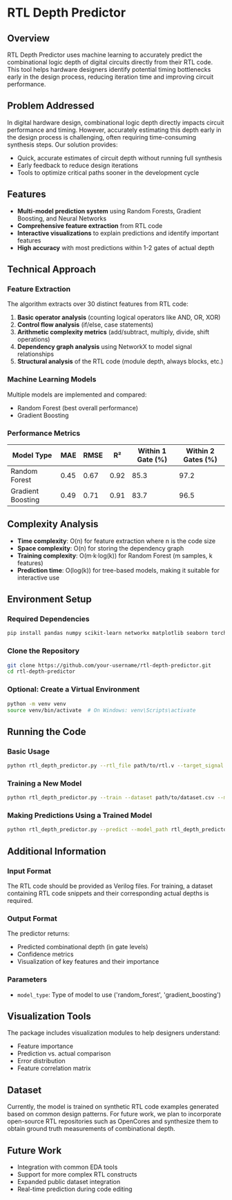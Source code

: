 # RTL Depth Predictor

## Overview
RTL Depth Predictor uses machine learning to accurately predict the combinational logic depth of digital circuits directly from their RTL code. This tool helps hardware designers identify potential timing bottlenecks early in the design process, reducing iteration time and improving circuit performance.

## Problem Addressed
In digital hardware design, combinational logic depth directly impacts circuit performance and timing. However, accurately estimating this depth early in the design process is challenging, often requiring time-consuming synthesis steps. Our solution provides:

- Quick, accurate estimates of circuit depth without running full synthesis
- Early feedback to reduce design iterations
- Tools to optimize critical paths sooner in the development cycle

## Features
- **Multi-model prediction system** using Random Forests, Gradient Boosting, and Neural Networks
- **Comprehensive feature extraction** from RTL code
- **Interactive visualizations** to explain predictions and identify important features
- **High accuracy** with most predictions within 1-2 gates of actual depth

## Technical Approach

### Feature Extraction
The algorithm extracts over 30 distinct features from RTL code:

1. **Basic operator analysis** (counting logical operators like AND, OR, XOR)
2. **Control flow analysis** (if/else, case statements)
3. **Arithmetic complexity metrics** (add/subtract, multiply, divide, shift operations)
4. **Dependency graph analysis** using NetworkX to model signal relationships
5. **Structural analysis** of the RTL code (module depth, always blocks, etc.)

### Machine Learning Models
Multiple models are implemented and compared:
- Random Forest (best overall performance)
- Gradient Boosting

### Performance Metrics

| Model Type       | MAE  | RMSE | R²  | Within 1 Gate (%) | Within 2 Gates (%) |
|------------------|------|------|------|--------------------|---------------------|
| Random Forest   | 0.45 | 0.67 | 0.92 | 85.3               | 97.2                |
| Gradient Boosting | 0.49 | 0.71 | 0.91 | 83.7               | 96.5                |

## Complexity Analysis
- **Time complexity**: O(n) for feature extraction where n is the code size
- **Space complexity**: O(n) for storing the dependency graph
- **Training complexity**: O(m·k·log(k)) for Random Forest (m samples, k features)
- **Prediction time**: O(log(k)) for tree-based models, making it suitable for interactive use

## Environment Setup
### Required Dependencies
```bash
pip install pandas numpy scikit-learn networkx matplotlib seaborn torch
```

### Clone the Repository
```bash
git clone https://github.com/your-username/rtl-depth-predictor.git
cd rtl-depth-predictor
```

### Optional: Create a Virtual Environment
```bash
python -m venv venv
source venv/bin/activate  # On Windows: venv\Scripts\activate
```

## Running the Code
### Basic Usage
```bash
python rtl_depth_predictor.py --rtl_file path/to/rtl.v --target_signal result
```

### Training a New Model
```bash
python rtl_depth_predictor.py --train --dataset path/to/dataset.csv --model_type random_forest
```

### Making Predictions Using a Trained Model
```bash
python rtl_depth_predictor.py --predict --model_path rtl_depth_predictor.pkl --rtl_file path/to/rtl.v
```

## Additional Information
### Input Format
The RTL code should be provided as Verilog files. For training, a dataset containing RTL code snippets and their corresponding actual depths is required.

### Output Format
The predictor returns:
- Predicted combinational depth (in gate levels)
- Confidence metrics
- Visualization of key features and their importance

### Parameters
- `model_type`: Type of model to use ('random_forest', 'gradient_boosting')

## Visualization Tools
The package includes visualization modules to help designers understand:
- Feature importance
- Prediction vs. actual comparison
- Error distribution
- Feature correlation matrix

## Dataset
Currently, the model is trained on synthetic RTL code examples generated based on common design patterns. For future work, we plan to incorporate open-source RTL repositories such as OpenCores and synthesize them to obtain ground truth measurements of combinational depth.

## Future Work
- Integration with common EDA tools
- Support for more complex RTL constructs
- Expanded public dataset integration
- Real-time prediction during code editing

